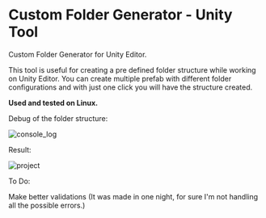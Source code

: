 # Custom Folder Generator - Unity Tool
Custom Folder Generator for Unity Editor.

This tool is useful for creating a pre defined folder structure while working on Unity Editor. You can create multiple prefab with different folder configurations and with just one click you will have the structure created.

<b>Used and tested on Linux.</b>

Debug of the folder structure:

![console_log](https://user-images.githubusercontent.com/39309862/124362403-ebdf5d80-dc0a-11eb-87ce-494bab1d6f4f.png)


Result:

![project](https://user-images.githubusercontent.com/39309862/124362408-f13ca800-dc0a-11eb-9409-aa2fce352753.png)

To Do:

Make better validations (It was made in one night, for sure I'm not handling all the possible errors.)
